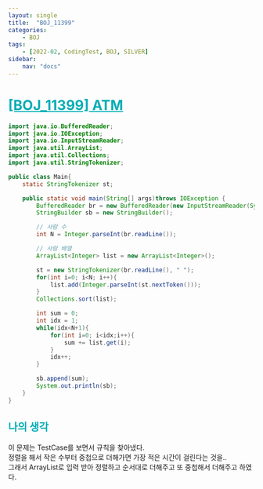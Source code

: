```yaml
---
layout: single
title:  "BOJ_11399"
categories: 
    - BOJ
tags: 
    - [2022-02, CodingTest, BOJ, SILVER]
sidebar:
    nav: "docs"
---
```


# <b><a style="color:#00adb5" href="https://www.acmicpc.net/problem/11399" target=_blank>[BOJ_11399] ATM</a></b>

```java
import java.io.BufferedReader;
import java.io.IOException;
import java.io.InputStreamReader;
import java.util.ArrayList;
import java.util.Collections;
import java.util.StringTokenizer;

public class Main{
    static StringTokenizer st;

    public static void main(String[] args)throws IOException {
        BufferedReader br = new BufferedReader(new InputStreamReader(System.in));
        StringBuilder sb = new StringBuilder();

        // 사람 수
        int N = Integer.parseInt(br.readLine());

        // 사람 배열
        ArrayList<Integer> list = new ArrayList<Integer>();

        st = new StringTokenizer(br.readLine(), " ");
        for(int i=0; i<N; i++){
            list.add(Integer.parseInt(st.nextToken()));
        }
        Collections.sort(list);

        int sum = 0;
        int idx = 1;
        while(idx<N+1){
            for(int i=0; i<idx;i++){
                sum += list.get(i);
            }
            idx++;
        }

        sb.append(sum);
        System.out.println(sb);
    }
}
```


## <b><a style="color:#00adb5">나의 생각</a></b>
이 문제는 TestCase를 보면서 규칙을 찾아냈다.<br>
정렬을 해서 작은 수부터 중첩으로 더해가면 가장 적은 시간이 걸린다는 것을..<br>
그래서 ArrayList로 입력 받아 정렬하고 순서대로 더해주고 또 중첩해서 더해주고 하였다.